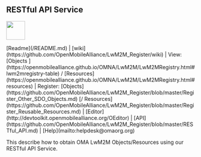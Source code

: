 ## RESTful API Service
<p>
	<img src="https://pbs.twimg.com/profile_images/461906120211062784/bJ84SApS.jpeg" width="50">
</p>
[Readme](/README.md) | [wiki](https://github.com/OpenMobileAlliance/LwM2M_Register/wiki) | View: [Objects ](https://openmobilealliance.github.io/OMNA/LwM2M/LwM2MRegistry.html#lwm2mregistry-table) / [Resources](https://openmobilealliance.github.io/OMNA/LwM2M/LwM2MRegistry.html#resources) | Register: [Objects](https://github.com/OpenMobileAlliance/LwM2M_Register/blob/master/Register_Other_SDO_Objects.md) [/ Resources](https://github.com/OpenMobileAlliance/LwM2M_Register/blob/master/Register_Reusable_Resources.md) | [Editor](http://devtoolkit.openmobilealliance.org/OEditor) | [API](https://github.com/OpenMobileAlliance/LwM2M_Register/blob/master/RESTful_API.md) | [Help](mailto:helpdesk@omaorg.org) 

This describe how to obtain OMA LwM2M Objects/Resources using our RESTful API Service.

